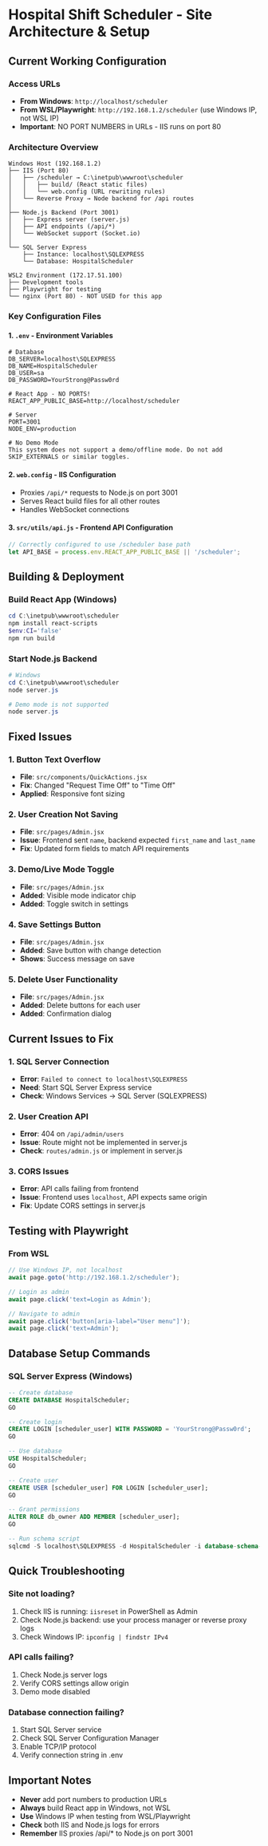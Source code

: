 # Hospital Shift Scheduler - Site Architecture & Setup

## Current Working Configuration

### Access URLs
- **From Windows**: `http://localhost/scheduler`
- **From WSL/Playwright**: `http://192.168.1.2/scheduler` (use Windows IP, not WSL IP)
- **Important**: NO PORT NUMBERS in URLs - IIS runs on port 80

### Architecture Overview

```
Windows Host (192.168.1.2)
├── IIS (Port 80)
│   ├── /scheduler → C:\inetpub\wwwroot\scheduler
│   │   ├── build/ (React static files)
│   │   └── web.config (URL rewriting rules)
│   └── Reverse Proxy → Node backend for /api routes
│
├── Node.js Backend (Port 3001)
│   ├── Express server (server.js)
│   ├── API endpoints (/api/*)
│   └── WebSocket support (Socket.io)
│
└── SQL Server Express
    ├── Instance: localhost\SQLEXPRESS
    └── Database: HospitalScheduler

WSL2 Environment (172.17.51.100)
├── Development tools
├── Playwright for testing
└── nginx (Port 80) - NOT USED for this app
```

### Key Configuration Files

#### 1. `.env` - Environment Variables
```env
# Database
DB_SERVER=localhost\SQLEXPRESS
DB_NAME=HospitalScheduler
DB_USER=sa
DB_PASSWORD=YourStrong@Passw0rd

# React App - NO PORTS!
REACT_APP_PUBLIC_BASE=http://localhost/scheduler

# Server
PORT=3001
NODE_ENV=production

# No Demo Mode
This system does not support a demo/offline mode. Do not add SKIP_EXTERNALS or similar toggles.
```

#### 2. `web.config` - IIS Configuration
- Proxies `/api/*` requests to Node.js on port 3001
- Serves React build files for all other routes
- Handles WebSocket connections

#### 3. `src/utils/api.js` - Frontend API Configuration
```javascript
// Correctly configured to use /scheduler base path
let API_BASE = process.env.REACT_APP_PUBLIC_BASE || '/scheduler';
```

## Building & Deployment

### Build React App (Windows)
```powershell
cd C:\inetpub\wwwroot\scheduler
npm install react-scripts
$env:CI='false'
npm run build
```

### Start Node.js Backend
```powershell
# Windows
cd C:\inetpub\wwwroot\scheduler
node server.js

# Demo mode is not supported
node server.js
```

## Fixed Issues

### 1. Button Text Overflow
- **File**: `src/components/QuickActions.jsx`
- **Fix**: Changed "Request Time Off" to "Time Off"
- **Applied**: Responsive font sizing

### 2. User Creation Not Saving
- **File**: `src/pages/Admin.jsx`
- **Issue**: Frontend sent `name`, backend expected `first_name` and `last_name`
- **Fix**: Updated form fields to match API requirements

### 3. Demo/Live Mode Toggle
- **File**: `src/pages/Admin.jsx`
- **Added**: Visible mode indicator chip
- **Added**: Toggle switch in settings

### 4. Save Settings Button
- **File**: `src/pages/Admin.jsx`
- **Added**: Save button with change detection
- **Shows**: Success message on save

### 5. Delete User Functionality
- **File**: `src/pages/Admin.jsx`
- **Added**: Delete buttons for each user
- **Added**: Confirmation dialog

## Current Issues to Fix

### 1. SQL Server Connection
- **Error**: `Failed to connect to localhost\SQLEXPRESS`
- **Need**: Start SQL Server Express service
- **Check**: Windows Services → SQL Server (SQLEXPRESS)

### 2. User Creation API
- **Error**: 404 on `/api/admin/users`
- **Issue**: Route might not be implemented in server.js
- **Check**: `routes/admin.js` or implement in server.js

### 3. CORS Issues
- **Error**: API calls failing from frontend
- **Issue**: Frontend uses `localhost`, API expects same origin
- **Fix**: Update CORS settings in server.js

## Testing with Playwright

### From WSL
```javascript
// Use Windows IP, not localhost
await page.goto('http://192.168.1.2/scheduler');

// Login as admin
await page.click('text=Login as Admin');

// Navigate to admin
await page.click('button[aria-label="User menu"]');
await page.click('text=Admin');
```

## Database Setup Commands

### SQL Server Express (Windows)
```sql
-- Create database
CREATE DATABASE HospitalScheduler;
GO

-- Create login
CREATE LOGIN [scheduler_user] WITH PASSWORD = 'YourStrong@Passw0rd';
GO

-- Use database
USE HospitalScheduler;
GO

-- Create user
CREATE USER [scheduler_user] FOR LOGIN [scheduler_user];
GO

-- Grant permissions
ALTER ROLE db_owner ADD MEMBER [scheduler_user];
GO

-- Run schema script
sqlcmd -S localhost\SQLEXPRESS -d HospitalScheduler -i database-schema-sqlserver.sql
```

## Quick Troubleshooting

### Site not loading?
1. Check IIS is running: `iisreset` in PowerShell as Admin
2. Check Node.js backend: use your process manager or reverse proxy logs
3. Check Windows IP: `ipconfig | findstr IPv4`

### API calls failing?
1. Check Node.js server logs
2. Verify CORS settings allow origin
3. Demo mode disabled

### Database connection failing?
1. Start SQL Server service
2. Check SQL Server Configuration Manager
3. Enable TCP/IP protocol
4. Verify connection string in .env

## Important Notes

- **Never** add port numbers to production URLs
- **Always** build React app in Windows, not WSL
- **Use** Windows IP when testing from WSL/Playwright
- **Check** both IIS and Node.js logs for errors
- **Remember** IIS proxies /api/* to Node.js on port 3001
